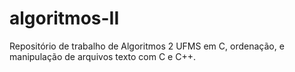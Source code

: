 # algoritmos-II

Repositório de trabalho de Algoritmos 2 UFMS em C, ordenação, e manipulação de arquivos texto com C e C++.
